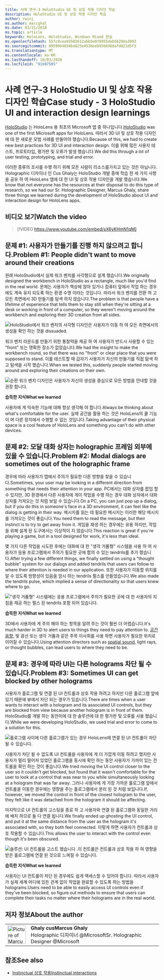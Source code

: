 ```yaml
---
title: 사례 연구-3 HoloStudio UI 및 상호 작용 디자인 학습
description: HoloStudio UI 및 상호 작용 디자인 학습
author: rwinj
ms.author: marcghal
ms.date: 03/21/2018
ms.topic: article
keywords: HoloLens, HoloStudio, Windows Mixed 현실
ms.openlocfilehash: 55fc9cea93582612abb5e0f8955deb5629da3093
ms.sourcegitcommit: 09599b4034be825e4536eeb9566968afd021d5f3
ms.translationtype: MT
ms.contentlocale: ko-KR
ms.lasthandoff: 10/03/2020
ms.locfileid: "91687585"
---
```

# <a name="case-study---3-holostudio-ui-and-interaction-design-learnings"></a><span data-ttu-id="546ce-104">사례 연구-3 HoloStudio UI 및 상호 작용 디자인 학습</span><span class="sxs-lookup"><span data-stu-id="546ce-104">Case study - 3 HoloStudio UI and interaction design learnings</span></span>

<span data-ttu-id="546ce-105">[HoloStudio](https://www.youtube.com/watch?v=BRIJG0x_We8) 는 HoloLens 용 최초의 Microsoft 앱 중 하나입니다.</span><span class="sxs-lookup"><span data-stu-id="546ce-105">[HoloStudio](https://www.youtube.com/watch?v=BRIJG0x_We8) was one of the first Microsoft apps for HoloLens.</span></span> <span data-ttu-id="546ce-106">따라서 3D UI 및 상호 작용 디자인에 대 한 새로운 모범 사례를 만들어야 했습니다.</span><span class="sxs-lookup"><span data-stu-id="546ce-106">Because of this, we had to create new best practices for 3D UI and interaction design.</span></span> <span data-ttu-id="546ce-107">이를 위해 많은 사용자 테스트, 프로토타입, 평가판 및 오류가 발생 했습니다.</span><span class="sxs-lookup"><span data-stu-id="546ce-107">We did this through a lot of user testing, prototyping, and trial and error.</span></span>

<span data-ttu-id="546ce-108">이러한 종류의 조사를 수행 하기 위해 모든 사람이 리소스를가지고 있는 것은 아닙니다. Holographic 디자이너 인 Cus Ghaly는 HoloStudio 개발 중에 학습 한 세 가지 사항을 공유 하 여 HoloLens 앱에 대 한 UI 및 상호 작용 디자인을 개발 했습니다.</span><span class="sxs-lookup"><span data-stu-id="546ce-108">We know that not everyone has the resources at their disposal to do this type of research, so we had our Sr. Holographic Designer, Marcus Ghaly, share three things we learned during the development of HoloStudio about UI and interaction design for HoloLens apps.</span></span>

## <a name="watch-the-video"></a><span data-ttu-id="546ce-109">비디오 보기</span><span class="sxs-lookup"><span data-stu-id="546ce-109">Watch the video</span></span>

>[!VIDEO https://www.youtube.com/embed/sX6yKHmN1qM]

## <a name="problem-1-people-didnt-want-to-move-around-their-creations"></a><span data-ttu-id="546ce-110">문제 #1: 사용자가 만들기를 진행 하지 않으려고 합니다.</span><span class="sxs-lookup"><span data-stu-id="546ce-110">Problem #1: People didn't want to move around their creations</span></span>

<span data-ttu-id="546ce-111">원래 HoloStudio에서 실제 워크 벤치를 사각형으로 설계 했습니다.</span><span class="sxs-lookup"><span data-stu-id="546ce-111">We originally designed the workbench in HoloStudio as a rectangle, much like you'd find in the real world.</span></span> <span data-ttu-id="546ce-112">문제는 사용자가 책상에 앉아 있거나 컴퓨터 앞에서 작업 하는 경우에도 계속 유지 되도록 하는 환경 수명 이라는 것입니다. 따라서 워크 벤치를 전환 하 고 모든 측면에서 3D 만들기를 탐색 하지 않습니다.</span><span class="sxs-lookup"><span data-stu-id="546ce-112">The problem is that people have a lifetime of experience that tells them to stay still when they're sitting at a desk or working in front of a computer, so they weren't moving around the workbench and exploring their 3D creation from all sides.</span></span>

![HoloStudio에서 워크 벤치의 사각형 디자인은 사용자가 이동 하 여 모든 측면에서의 생성을 확인 하는 것을 dissuaded.](images/rectangular-workbench-500px.jpg)

<span data-ttu-id="546ce-114">워크 벤치 라운드를 만들기 위한 통찰력을 제공 하 여 사용자가 반드시 사용할 수 있는 "front" 또는 명확한 장소가 없었습니다.</span><span class="sxs-lookup"><span data-stu-id="546ce-114">We had the insight to make the workbench round, so that there was no "front" or clear place that you were supposed to stand.</span></span> <span data-ttu-id="546ce-115">이를 테스트할 때 갑자기 사용자가 자신의 만들기를 직접 탐색 하 고 탐색을 시작 했습니다.</span><span class="sxs-lookup"><span data-stu-id="546ce-115">When we tested this, suddenly people started moving around and exploring their creations on their own.</span></span>

![순환 워크 벤치 디자인은 사용자가 자신의 생성을 중심으로 모든 방법을 안내할 것을 권장 합니다.](images/circular-workbench-500px.jpg)

<span data-ttu-id="546ce-117">**습득한 지식**</span><span class="sxs-lookup"><span data-stu-id="546ce-117">**What we learned**</span></span>

<span data-ttu-id="546ce-118">사용자에 게 익숙한 기능에 대해 항상 생각해 야 합니다.</span><span class="sxs-lookup"><span data-stu-id="546ce-118">Always be thinking about what's comfortable for the user.</span></span> <span data-ttu-id="546ce-119">실제 공간을 활용 하는 것은 HoloLens의 쿨 기능이 며 다른 장치에서 수행할 수 없는 것입니다.</span><span class="sxs-lookup"><span data-stu-id="546ce-119">Taking advantage of their physical space is a cool feature of HoloLens and something you can't do with other devices.</span></span>

## <a name="problem-2-modal-dialogs-are-sometimes-out-of-the-holographic-frame"></a><span data-ttu-id="546ce-120">문제 #2: 모달 대화 상자는 holographic 프레임 외부에 있을 수 있습니다.</span><span class="sxs-lookup"><span data-stu-id="546ce-120">Problem #2: Modal dialogs are sometimes out of the holographic frame</span></span>

<span data-ttu-id="546ce-121">경우에 따라 사용자가 앱에서 주의가 필요한 다른 방향을 찾을 수 있습니다.</span><span class="sxs-lookup"><span data-stu-id="546ce-121">Sometimes, your user may be looking in a different direction from something that needs their attention in your app.</span></span> <span data-ttu-id="546ce-122">PC에서는 대화 상자를 팝업 할 수 있지만, 3D 환경에서 다른 사용자에 게이 작업을 수행 하는 경우 대화 상자에서 대화 상자를 가져오는 것 처럼 보일 수 있습니다.</span><span class="sxs-lookup"><span data-stu-id="546ce-122">On a PC, you can just pop up a dialog, but if you do this in someone's face in a 3D environment, it can feel like the dialog is getting in their way.</span></span> <span data-ttu-id="546ce-123">메시지를 읽는 데 필요한 메시지는 이러한 해당 메시지를 가져오는 것이 좋습니다.</span><span class="sxs-lookup"><span data-stu-id="546ce-123">You need them to read the message, but their instinct is to try to get away from it.</span></span> <span data-ttu-id="546ce-124">게임을 재생 하는 경우에는 유용 하지만, 작업을 위해 설계 된 도구에서는 이상적이 지 않습니다.</span><span class="sxs-lookup"><span data-stu-id="546ce-124">This reaction is great if you're playing a game, but in a tool designed for work, it's less than ideal.</span></span>

<span data-ttu-id="546ce-125">몇 가지 다른 작업을 시도한 후에는 대화에 대 한 "생각 거품형" 시스템을 사용 하 여 사용자가 응용 프로그램에서 주의가 필요한 곳에 합의 수 있는 tendrils를 추가 했습니다.</span><span class="sxs-lookup"><span data-stu-id="546ce-125">After trying a few different things, we finally settled on using a "thought bubble" system for our dialogs and added tendrils that users can follow to where their attention is needed in our application.</span></span> <span data-ttu-id="546ce-126">또한 사용자가 이동할 위치를 알 수 있도록 방향성이 있음을 암시 하는 tendrils 펄스를 만들었습니다.</span><span class="sxs-lookup"><span data-stu-id="546ce-126">We also made the tendrils pulse, which implied a sense of directionality so that users knew where to go.</span></span>

!["생각 거품형" 시스템에는 응용 프로그램에서 주의가 필요한 곳에 대 한 사용자의 지침을 제공 하는 펄스 된 tendrils 포함 되어 있습니다.](images/thought-bubble-500px.jpg)

<span data-ttu-id="546ce-128">**습득한 지식**</span><span class="sxs-lookup"><span data-stu-id="546ce-128">**What we learned**</span></span>

<span data-ttu-id="546ce-129">3D에서 사용자에 게 주의 해야 하는 항목을 알려 주는 것이 훨씬 더 어렵습니다.</span><span class="sxs-lookup"><span data-stu-id="546ce-129">It's much harder in 3D to alert users to things they need to pay attention to.</span></span> <span data-ttu-id="546ce-130">[공간 음향](../design/spatial-sound.md), 빛 광선 또는 생각 거품과 같은 주목 이사회를 사용 하면 사용자가 필요한 위치로 이어질 수 있습니다.</span><span class="sxs-lookup"><span data-stu-id="546ce-130">Using attention directors such as [spatial sound](../design/spatial-sound.md), light rays, or thought bubbles, can lead users to where they need to be.</span></span>

## <a name="problem-3-sometimes-ui-can-get-blocked-by-other-holograms"></a><span data-ttu-id="546ce-131">문제 #3: 경우에 따라 UI는 다른 holograms 차단 될 수 있습니다.</span><span class="sxs-lookup"><span data-stu-id="546ce-131">Problem #3: Sometimes UI can get blocked by other holograms</span></span>

<span data-ttu-id="546ce-132">사용자가 홀로그램 및 연결 된 UI 컨트롤과 상호 작용 하려고 하지만 다른 홀로그램 앞에 있기 때문에 뷰에서 차단 되는 경우가 있습니다.</span><span class="sxs-lookup"><span data-stu-id="546ce-132">There are times when a user wants to interact with a hologram and its associated UI controls, but they are blocked from view because another hologram is in front of them.</span></span> <span data-ttu-id="546ce-133">HoloStudio를 개발 하는 동안이에 대 한 솔루션에 대 한 평가판 및 오류를 사용 했습니다.</span><span class="sxs-lookup"><span data-stu-id="546ce-133">While we were developing HoloStudio, we used trial and error to come to a solution for this.</span></span>

![홀로그램 사이에 다른 홀로그램가 있는 경우 HoloLens에 연결 된 UI 컨트롤이 차단 될 수 있습니다.](images/ui-blocked-500px.jpg)

<span data-ttu-id="546ce-135">사용자가 차단 될 수 없도록 UI 컨트롤을 사용자에 게 더 가깝게 이동 하려고 했지만 사용자가 멀리 떨어져 있었던 홀로그램을 동시에 확인 하는 동안 사용자가 가까이 있는 컨트롤을 확인 하는 것이 좋습니다.</span><span class="sxs-lookup"><span data-stu-id="546ce-135">We tried moving the UI control closer to the user so it couldn't get blocked, but found that it wasn't comfortable for the user to look at a control that was near to you while simultaneously looking at a hologram that was far away.</span></span> <span data-ttu-id="546ce-136">그러나 사용자에 게 가장 가까운 홀로그램 앞에서 컨트롤을 이동한 경우에는 영향을 주는 홀로그램에서 분리 된 것 처럼 보입니다.</span><span class="sxs-lookup"><span data-stu-id="546ce-136">If, however, we moved the control in front of the closest hologram to the user, they felt like it was detached from the hologram it should be affecting.</span></span>

<span data-ttu-id="546ce-137">마지막으로 UI 컨트롤의 고스팅을 종료 하 고 사용자와 연결 된 홀로그램와 동일한 거리에 배치 하므로 둘 다 연결 됩니다.</span><span class="sxs-lookup"><span data-stu-id="546ce-137">We finally ended up ghosting the UI control, and put it at the same distance from the user as the hologram it's associated with, so they both feel connected.</span></span> <span data-ttu-id="546ce-138">이렇게 하면 사용자가 컨트롤과 상호 작용할 수 있습니다.</span><span class="sxs-lookup"><span data-stu-id="546ce-138">This allows the user to interact with the control even though it's been obscured.</span></span>

![솔루션: UI 컨트롤을 고스트 했습니다 .이 컨트롤은 컨트롤과 상호 작용 하 여 영향을 받은 홀로그램에 연결 된 것으로 느껴질 수 있습니다.](images/ghosting-ui-500px.jpg)

<span data-ttu-id="546ce-140">**습득한 지식**</span><span class="sxs-lookup"><span data-stu-id="546ce-140">**What we learned**</span></span>

<span data-ttu-id="546ce-141">사용자는 UI 컨트롤이 차단 된 경우에도 쉽게 액세스할 수 있어야 합니다. 따라서 사용자가 실제 세계 어디에 있든 관계 없이 작업을 완료할 수 있도록 하는 방법을 holograms.</span><span class="sxs-lookup"><span data-stu-id="546ce-141">Users need to be able to easily access UI controls even if they've been blocked, so figure out methods to ensure that users can complete their tasks no matter where their holograms are in the real world.</span></span>

## <a name="about-the-author"></a><span data-ttu-id="546ce-142">저자 정보</span><span class="sxs-lookup"><span data-stu-id="546ce-142">About the author</span></span>

<table style="border-collapse:collapse">
<tr>
<td style="border-style: none" width="60"><img alt="Picture of Marcus Ghaly" width="60" height="60" src="images/marcus-ghaly-200px.jpg"></td>
<td style="border-style: none"><span data-ttu-id="546ce-143"><b>Ghaly cus</b></span><span class="sxs-lookup"><span data-stu-id="546ce-143"><b>Marcus Ghaly</b></span></span><br><span data-ttu-id="546ce-144">Holographic 디자이너 @Microsoft</span><span class="sxs-lookup"><span data-stu-id="546ce-144">Sr. Holographic Designer @Microsoft</span></span></td>
</tr>
</table>

## <a name="see-also"></a><span data-ttu-id="546ce-145">참조</span><span class="sxs-lookup"><span data-stu-id="546ce-145">See also</span></span>
* [<span data-ttu-id="546ce-146">Instinctual 상호 작용</span><span class="sxs-lookup"><span data-stu-id="546ce-146">Instinctual interactions</span></span>](../design/interaction-fundamentals.md)
